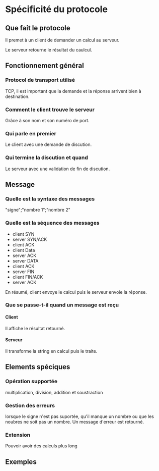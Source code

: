 # Spécificité du protocole
## Que fait le protocole
Il premet à un client de demander un calcul au serveur.


Le serveur retourne le résultat du caulcul.
## Fonctionnement général
### Protocol de transport utilisé
TCP, il est important que la demande et la réponse arrivent bien à destination.
### Comment le client trouve le serveur
Grâce à son nom et son numéro de port.
### Qui parle en premier
Le client avec une demande de discution.
### Qui termine la discution et quand
Le serveur avec une validation de fin de discution.
## Message
### Quelle est la syntaxe des messages
"signe";"nombre 1";"nombre 2"
### Quelle est la séquence des messages
- client SYN
- server SYN/ACK
- client ACK
- client Data
- server ACK
- server DATA
- client ACK
- server FIN
- client FIN/ACK
- server ACK

En résumé, client envoye le calcul puis le serveur envoie la réponse.
### Que se passe-t-il quand un message est reçu
#### Client
Il affiche le résultat retourné.
#### Serveur
Il transforme la string en calcul puis le traite.
## Elements spéciques
### Opération supportée
multiplication, division, addition et soustraction
### Gestion des erreurs
lorsque le signe n'est pas suportée, qu'il manque un nombre ou que les noubres ne soit pas un nombre. Un message d'erreur est retourné.
### Extension
Pouvoir avoir des calculs plus long
## Exemples

